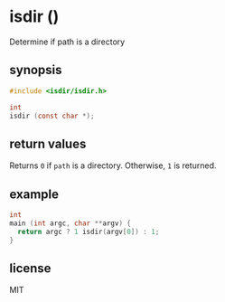 isdir ()
======

Determine if path is a directory

## synopsis

```c
#include <isdir/isdir.h>

int
isdir (const char *);
```

## return values

Returns `0` if `path` is a directory. Otherwise, `1` is returned.

## example

```c
int
main (int argc, char **argv) {
  return argc ? 1 isdir(argv[0]) : 1;
}
```

## license

MIT
